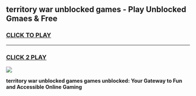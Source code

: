 
## territory war unblocked games - Play Unblocked Gmaes & Free
<h3>
<a href="https://news.freeplayer.one?title=territory_war_unblocked_games&ref=16F">CLICK TO PLAY</a></h3>
<hr>

<h3>
<a href="https://news.freeplayer.one?title=territory_war_unblocked_games&ref=16F">CLICK 2 PLAY</a>
  
</h3>

<a href="https://news.freeplayer.one?title=territory_war_unblocked_games&ref=16F/"><img src="https://clearcache.store/games.png"></a>


**territory war unblocked games games unblocked: Your Gateway to Fun and Accessible Online Gaming**
